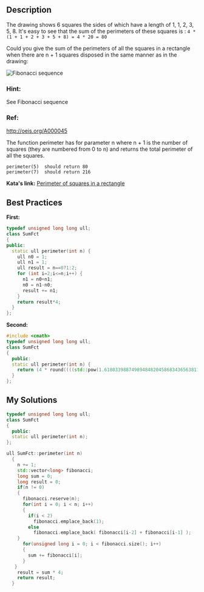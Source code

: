 ## Description

The drawing shows 6 squares the sides of which have a length of 1, 1, 2, 3, 5, 8. It's easy to see that the sum of the perimeters of these squares is : `4 * (1 + 1 + 2 + 3 + 5 + 8) = 4 * 20 = 80` 

Could you give the sum of the perimeters of all the squares in a rectangle when there are n + 1 squares disposed in the same manner as in the drawing:

![Fibonacci sequence](https://i.imgur.com/EYcuB1wm.jpg)

### Hint: 

See Fibonacci sequence

### Ref: 
http://oeis.org/A000045

The function perimeter has for parameter n where n + 1 is the number of squares (they are numbered from 0 to n) and returns the total perimeter of all the squares.

    perimeter(5)  should return 80
    perimeter(7)  should return 216



**Kata's link:** [Perimeter of squares in a rectangle](https://www.codewars.com/kata/559a28007caad2ac4e000083/cpp)

## Best Practices

**First:**
```cpp
typedef unsigned long long ull;
class SumFct
{
public:
  static ull perimeter(int n) {
    ull n0 = 1;
    ull n1 = 1;
    ull result = n==0?1:2;
    for (int i=2;i<=n;i++) {
      n1 = n0+n1;
      n0 = n1-n0;
      result += n1;
    }
    return result*4;
  }
};
```

**Second:**
```cpp
#include <cmath>
typedef unsigned long long ull;
class SumFct
{
  public:
  static ull perimeter(int n) {
    return (4 * round((((std::pow(1.6180339887498948482045868343656381177203091798058L, n + 3) - std::pow(-0.6180339887498948482045868343656381177203091798058L, (n + 3))) / sqrt(5))) - 1));
  }
};
```

## My Solutions
```cpp
typedef unsigned long long ull;
class SumFct
{
  public:
  static ull perimeter(int n);
};

ull SumFct::perimeter(int n)
  {
    n += 1;
    std::vector<long> fibonacci;
    long sum = 0;
    long result = 0;
    if(n != 0)
    {
      fibonacci.reserve(n);
      for(int i = 0; i < n; i++)
      {
        if(i < 2)
          fibonacci.emplace_back(1); 
        else 
          fibonacci.emplace_back( fibonacci[i-2] + fibonacci[i-1] );
    }
      for(unsigned long i = 0; i < fibonacci.size(); i++)
      {
        sum += fibonacci[i];
      }
   }
    result = sum * 4;
    return result;
  }
```
